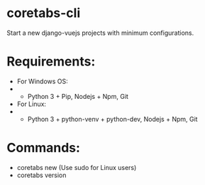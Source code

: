 # coretabs-cli
Start a new django-vuejs projects with minimum configurations.

# Requirements:
- For Windows OS:
- - Python 3 + Pip, Nodejs + Npm, Git
- For Linux:
- - Python 3 + python-venv + python-dev, Nodejs + Npm, Git

# Commands:
- coretabs new (Use sudo for Linux users)
- coretabs version